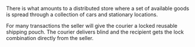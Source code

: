 There is what amounts to a distributed store where a set of available goods is spread through a collection of cars and stationary locations.

For many transactions the seller will give the courier a locked reusable shipping pouch. The courier delivers blind and the recipient gets the lock combination directly from the seller.
